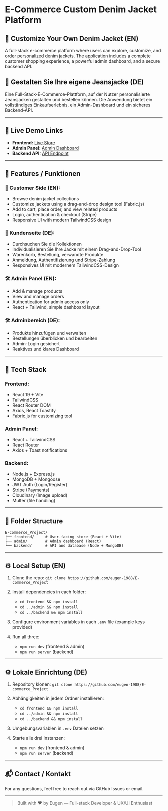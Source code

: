 # E-Commerce Custom Denim Jacket Platform

## 🧥 Customize Your Own Denim Jacket (EN)

A full-stack e-commerce platform where users can explore, customize, and order personalized denim jackets. The application includes a complete customer shopping experience, a powerful admin dashboard, and a secure backend API.

## 🧥 Gestalten Sie Ihre eigene Jeansjacke (DE)

Eine Full-Stack-E-Commerce-Plattform, auf der Nutzer personalisierte Jeansjacken gestalten und bestellen können. Die Anwendung bietet ein vollständiges Einkaufserlebnis, ein Admin-Dashboard und ein sicheres Backend-API.

---

## 🔗 Live Demo Links

* **Frontend:** [Live Store](https://e-commerce-frontend-beige-omega.vercel.app/)
* **Admin Panel:** [Admin Dashboard](https://e-commerce-admin-orpin-nine.vercel.app/orders)
* **Backend API:** [API Endpoint](https://e-commerce-backend-iota-rouge.vercel.app/)

---

## 🚀 Features / Funktionen

### 👤 Customer Side (EN):

* Browse denim jacket collections
* Customize jackets using a drag-and-drop design tool (Fabric.js)
* Add to cart, place order, and view related products
* Login, authentication & checkout (Stripe)
* Responsive UI with modern TailwindCSS design

### 👤 Kundenseite (DE):

* Durchsuchen Sie die Kollektionen
* Individualisieren Sie Ihre Jacke mit einem Drag-and-Drop-Tool
* Warenkorb, Bestellung, verwandte Produkte
* Anmeldung, Authentifizierung und Stripe-Zahlung
* Responsives UI mit modernem TailwindCSS-Design

### 🛠 Admin Panel (EN):

* Add & manage products
* View and manage orders
* Authentication for admin access only
* React + Tailwind, simple dashboard layout

### 🛠 Adminbereich (DE):

* Produkte hinzufügen und verwalten
* Bestellungen überblicken und bearbeiten
* Admin-Login gesichert
* Reaktives und klares Dashboard

---

## 🧰 Tech Stack

### Frontend:

* React 19 + Vite
* TailwindCSS
* React Router DOM
* Axios, React Toastify
* Fabric.js for customizing tool

### Admin Panel:

* React + TailwindCSS
* React Router
* Axios + Toast notifications

### Backend:

* Node.js + Express.js
* MongoDB + Mongoose
* JWT Auth (Login/Register)
* Stripe (Payments)
* Cloudinary (Image upload)
* Multer (file handling)

---

## 📁 Folder Structure

```
E-commerce_Project/
├── frontend/     # User-facing store (React + Vite)
├── admin/        # Admin dashboard (React)
└── backend/      # API and database (Node + MongoDB)
```

---

## ⚙️ Local Setup (EN)

1. Clone the repo: `git clone https://github.com/eugen-1988/E-commerce_Project`
2. Install dependencies in each folder:

   * `cd frontend && npm install`
   * `cd ../admin && npm install`
   * `cd ../backend && npm install`
3. Configure environment variables in each `.env` file (example keys provided)
4. Run all three:

   * `npm run dev` (frontend & admin)
   * `npm run server` (backend)

---

## ⚙️ Lokale Einrichtung (DE)

1. Repository klonen: `git clone https://github.com/eugen-1988/E-commerce_Project`
2. Abhängigkeiten in jedem Ordner installieren:

   * `cd frontend && npm install`
   * `cd ../admin && npm install`
   * `cd ../backend && npm install`
3. Umgebungsvariablen in `.env` Dateien setzen
4. Starte alle drei Instanzen:

   * `npm run dev` (frontend & admin)
   * `npm run server` (backend)

---

## 📬 Contact / Kontakt

For any questions, feel free to reach out via GitHub Issues or email.

---

> Built with ❤️ by Eugen — Full-stack Developer & UX/UI Enthusiast
